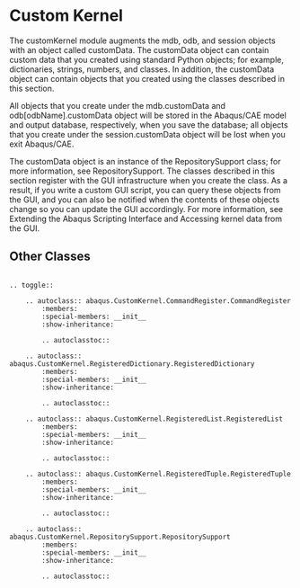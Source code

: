 # Custom Kernel

The customKernel module augments the mdb, odb, and session objects with an object called customData. The customData object can contain custom data that you created using standard Python objects; for example, dictionaries, strings, numbers, and classes. In addition, the customData object can contain objects that you created using the classes described in this section.

All objects that you create under the mdb.customData and odb\[odbName\].customData object will be stored in the Abaqus/CAE model and output database, respectively, when you save the database; all objects that you create under the session.customData object will be lost when you exit Abaqus/CAE.

The customData object is an instance of the RepositorySupport class; for more information, see RepositorySupport. The classes described in this section register with the GUI infrastructure when you create the class. As a result, if you write a custom GUI script, you can query these objects from the GUI, and you can also be notified when the contents of these objects change so you can update the GUI accordingly. For more information, see Extending the Abaqus Scripting Interface and Accessing kernel data from the GUI.

## Other Classes

```{eval-rst}

.. toggle::

    .. autoclass:: abaqus.CustomKernel.CommandRegister.CommandRegister
        :members:
        :special-members: __init__
        :show-inheritance:

        .. autoclasstoc::

    .. autoclass:: abaqus.CustomKernel.RegisteredDictionary.RegisteredDictionary
        :members:
        :special-members: __init__
        :show-inheritance:

        .. autoclasstoc::

    .. autoclass:: abaqus.CustomKernel.RegisteredList.RegisteredList
        :members:
        :special-members: __init__
        :show-inheritance:

        .. autoclasstoc::

    .. autoclass:: abaqus.CustomKernel.RegisteredTuple.RegisteredTuple
        :members:
        :special-members: __init__
        :show-inheritance:

        .. autoclasstoc::

    .. autoclass:: abaqus.CustomKernel.RepositorySupport.RepositorySupport
        :members:
        :special-members: __init__
        :show-inheritance:

        .. autoclasstoc::
```
